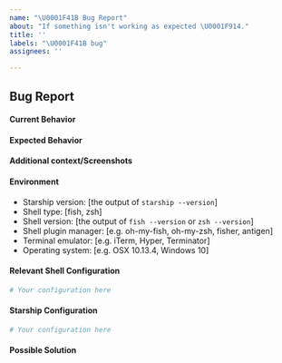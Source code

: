 ```yaml
---
name: "\U0001F41B Bug Report"
about: "If something isn't working as expected \U0001F914."
title: ''
labels: "\U0001F41B bug"
assignees: ''

---
```


## Bug Report

#### Current Behavior
<!-- A clear and concise description of the behavior. -->

#### Expected Behavior
<!-- A clear and concise description of what you expected to happen. -->

#### Additional context/Screenshots
<!-- Add any other context about the problem here. If applicable, add screenshots to help explain. -->

#### Environment
- Starship version: [the output of `starship --version`]
- Shell type: [fish, zsh]
- Shell version: [the output of `fish --version` or `zsh --version`]
- Shell plugin manager: [e.g. oh-my-fish, oh-my-zsh, fisher, antigen]
- Terminal emulator: [e.g. iTerm, Hyper, Terminator]
- Operating system: [e.g. OSX 10.13.4, Windows 10]

#### Relevant Shell Configuration
<!-- 
  Based on the shell you use, please paste the appropriate configuration.
    Fish users: ~/.config/fish/config.fish
    Zsh users: ~/.zshrc
-->

```bash
# Your configuration here
```

#### Starship Configuration
<!-- Can be found in $XDG_CONFIG_HOME/starship.toml or  ~/.config/starship.toml -->

```bash
# Your configuration here
```

#### Possible Solution
<!--- Only if you have suggestions on a fix for the bug -->
